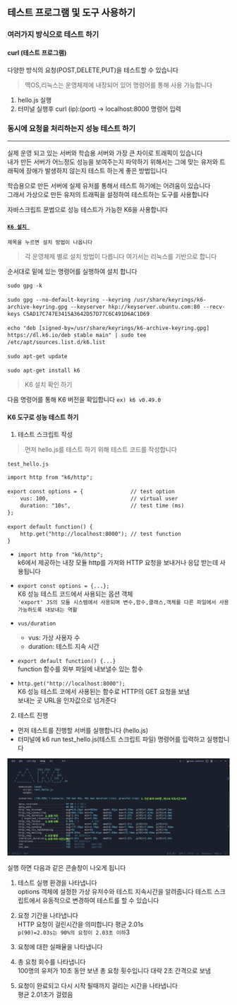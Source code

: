 ## 테스트 프로그램 및 도구 사용하기 

### 여러가지 방식으로 테스트 하기 
#### curl (테스트 프로그램) 
다양한 방식의 요청(POST,DELETE,PUT)을 테스트할 수 있습니다 
> 맥OS,리눅스는 운영체제에 내장되어 있어 명령어를 통해 사용 가능합니다

1. hello.js 실행 
2. 터미널 실행후 curl (ip):(port) -> localhost:8000 명령어 입력

### 동시에 요청을 처리하는지 성능 테스트 하기 <hr>
실제 운영 되고 있는 서버와 학습용 서버와 가장 큰 차이로 트래픽이 있습니다 <br>
내가 만든 서버가 어느정도 성능을 보여주는지 파악하기 위해서는 그에 맞는 유저와 트래픽에 장애가 발생하지 않는지 테스트 하는게 좋은 방법입니다 <br>

학습용으로 만든 서버에 실제 유저를 통해서 테스트 하기에는 어려움이 있습니다 <br>
그래서 가상으로 만든 유저의 트래픽을 설정하여 테스트하는 도구를 사용합니다 

자바스크립트 문법으로 성능 테스트가 가능한 K6을 사용합니다 

#### <a href="https://k6.io/docs/get-started/installation/">`K6 설치 `</a>
`제목을 누르면 설치 방법이 나옵니다`
> 각 운영체제 별로 설치 방법이 다릅니다 여기서는 리눅스를 기반으로 합니다 

순서대로 밑에 있는 명령어를 실행하여 설치 합니다 
```
sudo gpg -k

sudo gpg --no-default-keyring --keyring /usr/share/keyrings/k6-archive-keyring.gpg --keyserver hkp://keyserver.ubuntu.com:80 --recv-keys C5AD17C747E3415A3642D57D77C6C491D6AC1D69

echo "deb [signed-by=/usr/share/keyrings/k6-archive-keyring.gpg] https://dl.k6.io/deb stable main" | sudo tee /etc/apt/sources.list.d/k6.list 

sudo apt-get update 

sudo apt-get install k6 
``` 
> K6 설치 확인 하기 

다음 명령어를 통해 K6 버전을 확입합니다 `ex) k6 v0.49.0`

#### K6 도구로 성능 테스트 하기 

1. 테스트 스크립트 작성  
> 먼저 hello.js를 테스트 하기 위해 테스트 코드를 작성합니다 

`test_hello.js`
``` 
import http from "k6/http";

export const options = {               // test option 
    vus: 100,                          // virtual user
    duration: "10s",                   // test time (ms)
};

export default function() {
    http.get("http://localhost:8000"); // test function 
} 
```
- ```import http from "k6/http";``` <br>
k6에서 제공하는 내장 모듈 http를 가져와 HTTP 요청을 보내거나 응답 받는데 사용됩니다 

- ```export const options = {...};```<br>
K6 성능 테스트 코드에서 사용되는 옵션 객체 <br>
`'export' JS의 모듈 시스템에서 사용되며 변수,함수,클래스,객체를 다른 파일에서 사용 가능하도록 내보내는 역활`

- ```vus/duration```
   - vus: 가상 사용자 수
   - duration: 테스트 지속 시간 
- ```export default function() {...}```<br>
function 함수를 외부 파일에 내보낼수 있는 함수 

- ```http.get("http://localhost:8000");```<br>
K6 성능 테스트 코에서 사용된는 함수로 HTTP의 GET 요청을 보냄 <br> 
보내는 곳 URL을 인자값으로 넘겨준다 

2. 테스트 진행 <br>
- 먼저 테스트를 진행할 서버를 실행합니다 (hello.js)
- 터미널에 k6 run test_hello.js(테스트 스크립트 파일) 명령어를 입력하고 실행합니다 

<img src="../console.jpg" width="800px"> </img>

실행 하면 다음과 같은 콘솔창이 나오게 됩니다 

1. 테스트 실행 환경을 나타냅니다 <br>
options 객체에 설정한 가상 유저수와 테스트 지속시간을 알려줍니다 
테스트 스크립트에서 유동적으로 변경하여 테스트를 할 수 있습니다  

2. 요청 기간을 나타냅니다 <br>
HTTP 요청이 걸린시간을 의미합니다 평균 2.01s <br>
`p(90)=2.03s는 90%의 요청이 2.03초 이하`3

3. 요청에 대한 실패율을 나타냅니다

4. 총 요청 회수를 나타냅니다 <br>
100명의 유저가 10초 동안 보낸 총 요청 횟수입니다 대략 2초 간격으로 보냄 

5. 요청이 완료되고 다시 시작 될때까지 걸리는 시간을 나타냅니다  <br>
평균 2.01초가 걸렸음 


